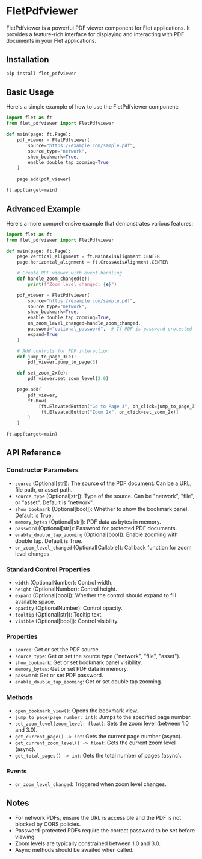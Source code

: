 # FletPdfviewer

FletPdfviewer is a powerful PDF viewer component for Flet applications. It provides a feature-rich interface for displaying and interacting with PDF documents in your Flet applications.

## Installation

```bash
pip install flet_pdfviewer
```

## Basic Usage

Here's a simple example of how to use the FletPdfviewer component:

```python
import flet as ft
from flet_pdfviewer import FletPdfviewer

def main(page: ft.Page):
    pdf_viewer = FletPdfviewer(
        source="https://example.com/sample.pdf",
        source_type="network",
        show_bookmark=True,
        enable_double_tap_zooming=True
    )
    
    page.add(pdf_viewer)

ft.app(target=main)
```

## Advanced Example

Here's a more comprehensive example that demonstrates various features:

```python
import flet as ft
from flet_pdfviewer import FletPdfviewer

def main(page: ft.Page):
    page.vertical_alignment = ft.MainAxisAlignment.CENTER
    page.horizontal_alignment = ft.CrossAxisAlignment.CENTER

    # Create PDF viewer with event handling
    def handle_zoom_changed(e):
        print(f"Zoom level changed: {e}")

    pdf_viewer = FletPdfviewer(
        source="https://example.com/sample.pdf",
        source_type="network",
        show_bookmark=True,
        enable_double_tap_zooming=True,
        on_zoom_level_changed=handle_zoom_changed,
        password="optional_password",  # If PDF is password-protected
        expand=True
    )

    # Add controls for PDF interaction
    def jump_to_page_3(e):
        pdf_viewer.jump_to_page(3)

    def set_zoom_2x(e):
        pdf_viewer.set_zoom_level(2.0)

    page.add(
        pdf_viewer,
        ft.Row(
            [ft.ElevatedButton("Go to Page 3", on_click=jump_to_page_3),
             ft.ElevatedButton("Zoom 2x", on_click=set_zoom_2x)]
        )
    )

ft.app(target=main)
```

## API Reference

### Constructor Parameters

- `source` (Optional[str]): The source of the PDF document. Can be a URL, file path, or asset path.
- `source_type` (Optional[str]): Type of the source. Can be "network", "file", or "asset". Default is "network".
- `show_bookmark` (Optional[bool]): Whether to show the bookmark panel. Default is True.
- `memory_bytes` (Optional[str]): PDF data as bytes in memory.
- `password` (Optional[str]): Password for protected PDF documents.
- `enable_double_tap_zooming` (Optional[bool]): Enable zooming with double tap. Default is True.
- `on_zoom_level_changed` (Optional[Callable]): Callback function for zoom level changes.

### Standard Control Properties

- `width` (OptionalNumber): Control width.
- `height` (OptionalNumber): Control height.
- `expand` (Optional[bool]): Whether the control should expand to fill available space.
- `opacity` (OptionalNumber): Control opacity.
- `tooltip` (Optional[str]): Tooltip text.
- `visible` (Optional[bool]): Control visibility.

### Properties

- `source`: Get or set the PDF source.
- `source_type`: Get or set the source type ("network", "file", "asset").
- `show_bookmark`: Get or set bookmark panel visibility.
- `memory_bytes`: Get or set PDF data in memory.
- `password`: Get or set PDF password.
- `enable_double_tap_zooming`: Get or set double tap zooming.

### Methods

- `open_bookmark_view()`: Opens the bookmark view.
- `jump_to_page(page_number: int)`: Jumps to the specified page number.
- `set_zoom_level(zoom_level: float)`: Sets the zoom level (between 1.0 and 3.0).
- `get_current_page() -> int`: Gets the current page number (async).
- `get_current_zoom_level() -> float`: Gets the current zoom level (async).
- `get_total_pages() -> int`: Gets the total number of pages (async).

### Events

- `on_zoom_level_changed`: Triggered when zoom level changes.

## Notes

- For network PDFs, ensure the URL is accessible and the PDF is not blocked by CORS policies.
- Password-protected PDFs require the correct password to be set before viewing.
- Zoom levels are typically constrained between 1.0 and 3.0.
- Async methods should be awaited when called.


